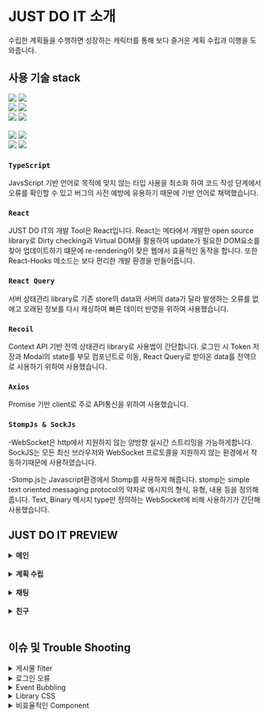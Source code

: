 # JUST DO IT 소개

수립한 계획들을 수행하면 성장하는 캐릭터를 통해 보다 즐거운 계획 수립과 이행을 도와줍니다.

## 사용 기술 stack

<p>
  <img src="https://img.shields.io/badge/TypeScript-3178C6?style=for-the-badge&logo=TypeScript&logoColor=ffffff">
  <img src="https://img.shields.io/badge/react-282C34?style=for-the-badge&logo=react&logoColor=61DAFB">

  <br>
  <img src="https://img.shields.io/badge/React Query-FF4154?style=for-the-badge&logo=React Query&logoColor=white">
    <img src="https://img.shields.io/badge/Recoil-2E77BC?style=for-the-badge&logo=Recoil&logoColor=white">
<br>
  <img src="https://img.shields.io/badge/Axios-39477F?style=for-the-badge&logo=Axios&logoColor=white">
 <img src="https://img.shields.io/badge/Stomp & Sock.Js-0ABF53?style=for-the-badge&logo=Stomp & Sock.Js&logoColor=white">
 <br> <br/>
   <img src="https://img.shields.io/badge/GitHub%20Actions-232F3E?style=for-the-badge&logo=GitHubActions&logoColor=2088FF"/>
  <img src="https://img.shields.io/badge/github-%23121011.svg?style=for-the-badge&logo=github&logoColor=white">
  <br/>
 <img src="https://img.shields.io/badge/Amazon AWS-232F3E?style=for-the-badge&logo=Amazon AWS&logoColor=white">
 <img src="https://img.shields.io/badge/Amazon S3-569A31?style=for-the-badge&logo=Amazon S3&logoColor=white">

### `TypeScript`

JavsScript 기반 언어로 목적에 맞지 않는 타입 사용을 최소화 하여 코드 작성 단계에서 오류를 확인할 수 있고 버그의 사전 예방에 유용하기 때문에 기반 언어로 채택했습니다.

### `React`

JUST DO IT의 개발 Tool은 React입니다. React는 메타에서 개발한 open source library로  Dirty checking과 Virtual DOM을 활용하여 update가 필요한 DOM요소를 찾아 업데이트하기 떄문에 re-rendering이 잦은 웹에서 효율적인 동작을 합니다. 또한 React-Hooks 메소드는 보다 편리한 개발 환경을 만들어줍니다.
  
### `React Query`

서버 상태관리 library로 기존 store의 data와 서버의 data가 달라 발생하는 오류를 없애고 오래된 정보를 다시 캐싱하여 빠른 데이터 반영을 위하여 사용했습니다.  

### `Recoil`
  
Context API 기반 전역 상태관리 library로 사용법이 간단합니다. 로그인 시 Token 저장과 Modal의 state를 부모 컴포넌트로 이동, React Query로 받아온 data를 전역으로 사용하기 위하여 사용했습니다.
  
### `Axios`

Promise 기반 client로 주로 API통신을 위하여 사용했습니다.

### `StompJs & SockJs`

-WebSocket은 http에서 지원하지 않는 양방향 실시간 스트리밍을 가능하게합니다. SockJS는 모든 최신 브라우저와 WebSocket 프로토콜을 지원하지 않는 환경에서 작동하기때문에 사용하였습니다.
  
-Stomp.js는 Javascript환경에서 Stomp를 사용하게 해줍니다. stomp는 simple text oriented messaging                      protocol의 약자로 메시지의 형식, 유형, 내용 등을 정의해줍니다. Text, Binary 메시지 type만 정의하는                         WebSocket에 비해 사용하기가 간단해 사용했습니다.

## <b>JUST DO IT PREVIEW</b>
<details> <summary><b>메인</b></summary><br/>
  
  <img src = "https://user-images.githubusercontent.com/105181833/183503317-54c235dd-2380-47ce-9a97-1f9fb6331ec6.png"/>
  <img src = "https://user-images.githubusercontent.com/105181833/183505897-6c62ea54-fd2f-4cd0-9567-ed0a4dcede83.png"/>
  </details>
<br/>
<details>  <summary><b>계획 수립</b></summary><br/> 
  <img src = "https://user-images.githubusercontent.com/105181833/183503630-4f1f7507-480f-4eb0-9ac8-e7c6f6f7151c.png"/><img src = "https://user-images.githubusercontent.com/105181833/183503982-d6cc3e1f-b8ad-4dc1-8053-28e697ec9a72.png"/><img src = "https://user-images.githubusercontent.com/105181833/183504937-d19f9930-f401-4b02-9fa4-786ef4619cce.png"/><details><br/>
</details><summary><b>게시판</b></summary><br/> 
  <img src = "https://user-images.githubusercontent.com/105181833/183504193-9f435176-b70b-436e-8b87-b9d8ea52ab24.png"/><img src = "https://user-images.githubusercontent.com/105181833/183504610-794ba83c-4fc5-47d4-83cb-8f06f1f7ef31.png"/><img src = "https://user-images.githubusercontent.com/105181833/183504808-89500443-502a-4e88-a758-91ba4156f8ec.png"/><img src = "https://user-images.githubusercontent.com/105181833/183505130-1d97fa4a-40d2-4eef-b741-ae1f9d68fbdb.png"/></details><br/>
<details><summary><b>채팅</b></summary><br/>  
  <img src = "https://user-images.githubusercontent.com/105181833/183505269-eaaf3487-55a7-4a0f-88e3-38c9a3b8f1a7.png"/><img src = "https://user-images.githubusercontent.com/105181833/183505389-acc3f6a7-3391-46cf-9b4a-dbbac4e78c05.png"/><img src = "https://user-images.githubusercontent.com/105181833/183505504-f10eefb2-dede-465d-b32c-a08e732cf3b6.png"/></details><br/>
<details><summary><b>친구</b></summary><br/> 
  <img src = "https://user-images.githubusercontent.com/105181833/183505671-d0ccfc71-64c3-4c45-afb9-329922970999.png"/>  <img src = "https://user-images.githubusercontent.com/105181833/183505771-4123e8b8-7ebb-4ced-afc0-2854a5caacc4.png"/></details></br>

## <b>이슈 및 Trouble Shooting</b>

  <details><summary>게시물 filter</summary>
  문제 : 게시판에서 게시물을 filter할 때 query data로 넘겨주는 filter값이 바뀌지 않는 문제가 발생함.
    
    const getBoard = async ({ pageParam = 0 }) => {
        const res = await callApi.get(
            `/board?size=10&page=${pageParam}&filter=${select}&sub=${search}&keyword=${searchValue.value}`,
        );

        return {
            boardListData: res.data.content,
            page: pageParam,
            isLast: res.data.totalPages,
        };
    };
    
  접근 : 기존의 queryClient.invalidateQueries()는 data만 다시 캐싱하기 때문에 api통신을 다시 하지 않는다고 생각함.
  
  해결방법1 : queryClient.invalidateQueries()를 지우고 refetchInterval을 useInfiniteQuery의 onSuccess 콜백 함수에 추가해 주기적으로 refetch하게 함.
    
     const { data, fetchNextPage, isSuccess, hasNextPage} =
        useInfiniteQuery(
            'boardData',

            getBoard,

            {
                getNextPageParam: (lastPage) => {
                    if (lastPage.page + 1 !== lastPage.isLast)
                        return lastPage.page + 1;
                    return undefined;
                },
                refetchInterval: 1000,
            },
        );
    
  문제점 : 불피요한 통신과 refetch가 많아저 성능 저하가 예상됨.
  
  해결방법2 : select state값이 바뀔 때 useEffect를 통해 refetch하게 함.
    
    useEffect(() => {
        refetch();
    }, [select]);
    
   결과적으로 원하는 filter를 선택했을 때 refetch가 한 번만 일어나게 수정됨.
  </details>
  
  <details><summary>로그인 오류</summary>
  문제 : 로그인 후 메인 페이지 이동 시 로그인 정보가 없다는 alert 출력 후 로그인 페이지로 돌아감. 로그인 페이지로 돌아오면 이미 로그인 돼있다는 alert가 다시 출력되고 메인페이지로 다시 이동됨.
    
    로그인 page
    
    const loginApi = async (data: login) => {
      const la = await callApi.post('/login', data);
      return la;
    };
    
    const loginToken = useSetRecoilState(accessTokenState);

    const loginFunc = () => {
        login.mutate(loginData);
    };
    const login = useMutation((data: login) => callUpApi.loginApi(data), {
        onSuccess: (res) => {
            loginToken(res.headers.authorization);
            alert(res.data);
            nav('/');
        },
        onError: (err: AxiosError) => {
            alert('아이디/비밀번호를 확인해 주세요!');
        },
    });
    
    메인 page
    
    const localToken = localStorage.getItem('recoil-persist');
    
     useEffect(() => {
        if (!localToken) {
            alert('로그인 정보가 없습니다.');
            nav('/login?로그인+정보가+없습니다.');
        }
    }, [localToken]);
    
  접근 : React-Query의 OnSuccess callback 함수가 비동기로 처리되어 Token이 localStorage에 저장되는 것과 alert, page 이동이 같이 이루어 지기 때문에 메인 page에서 토큰이 없다고 판단된다고 생각.
  
  해결방법1 : 로그인 page의 muation 함수에서 alert와 nav를 setTImeout으로 0.1초 뒤에 실행하게함.
  
    const login = useMutation((data: login) => callUpApi.loginApi(data), {
          onSuccess: (res) => {
              loginToken(res.headers.authorization);
              setTimeout(()=>{
                alert(res.data);
                nav('/');
              },100)
          },
          onError: (err: AxiosError) => {
              alert('아이디/비밀번호를 확인해 주세요!');
          },
    });
    
  해결방법2 : API 통신을 할 때 Token 저장과 alert를 출력하고, mutation 함수가 성공했을 때 메인 page로 이동하게 함. 위 기술한 해결방법은 mutation함수가 성공하고 0.1초의 시간이 지연되지만 이 해결법은 시간의 지연 없이 바로 동작하기 때문에 더 효율적이라고 생각함.
  
    const loginApi = async (data: login) => {
      const la = await callApi.post('/login', data).then((res) => {
          localStorage.setItem(
              'recoil-persist',
              JSON.stringify({
                  access: res.headers.authorization,
              }),
          );
          alert(res.data);
      });
      return la;
    };
    const login = useMutation((data: login) => callUpApi.loginApi(data), {
          onSuccess: () => {
              nav('/');
          },
          onError: (err: AxiosError) => {
              alert('아이디/비밀번호를 확인해 주세요!');
          },
    });
  
  </details>
  
  <details><summary>Event Bubbling</summary>
  
  문제 : 친구 목록 page에서 친구 삭제를 누르면 부모 component의 친구의 메인 page로가는 event가 같이 실행되는 Event Bubbling이 발생함.
  
  해결방법 : 친구 삭제 버튼에 e.stopPropagation()을 추가해  Event Bubbling을 막음.
  
</details>  
  
 <details><summary>Library CSS</summary>
  
  문제 : react-datepicker library를 원하는대로 수정할 수가 없어 원하는 디자인이 나오지 않게됨.
  
  접근 : react-datepicker에 해당하는 node_modules경로로 들어가 직접 css를 수정하면 될 것이라고 생각.
  
  시도 : node_modules경로에서 직접 css를 수정해 봤지만 반영이 되지 않음.
  
  해결방법 : 개발자도구에서 요소 선택으로 해당 요소를 선택한 뒤 class를 찾고 css파일을 만들어 !important로 내가 지정한 style로 덮어씌움. 
  
  <img src = "https://user-images.githubusercontent.com/105181833/183516218-a0b0457c-6712-4849-be38-6ea6413847fd.png"/></br>
  <img src = "https://user-images.githubusercontent.com/105181833/183516491-065bff95-4591-4e73-9126-14c1949530e7.png"/>
  
</details>  
 <details><summary>비효율적인 Component</summary>
  
  문제 : 로그인, 회원가입, 메인, 친구의 메인 4개의 페이지를 제외한 모든 페이지에서 공통된 component들을 페이지마다 각각 사용하고 있어 비효율적이라고 생각.

  해결 : CommonLayout component를 만들어 공통된 component를 이용해 layout을 만들고 props의 children 속성을 사용해 페이지를 layout 사이에 위치시켜 해결.
  
    const CommonLayout = ({children, titl}: {children: any;title: string;}) => {
      const [showReq, setShowReq] = useState<boolean>(false);

      function closeReq() {
          setShowReq(!showReq);
      }
      return (
          <WhiteBoard>
              <TopBar />
              <Title title={title} />
              <TopBack />
              <UserModal />
              {children}
              <AddListModal
                  title="일정 추가하기"
                  open={showReq}
                  close={closeReq}
                  type="add"
              />
              <AppBack />
              <AppBar close={closeReq} />
          </WhiteBoard>
      );
  };
  </details>
